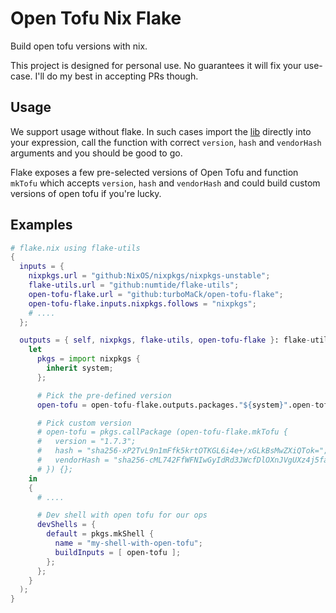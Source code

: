 # Open Tofu Nix Flake

Build open tofu versions with nix.

This project is designed for personal use. No guarantees it will fix your use-case.
I'll do my best in accepting PRs though.

## Usage

We support usage without flake. In such cases import the [lib](./lib) directly into your expression,
call the function with correct `version`, `hash` and `vendorHash` arguments and you should be good to go.

Flake exposes a few pre-selected versions of Open Tofu and function `mkTofu` which accepts `version`, `hash`
and `vendorHash` and could build custom versions of open tofu if you're lucky.


## Examples

```nix
# flake.nix using flake-utils
{
  inputs = {
    nixpkgs.url = "github:NixOS/nixpkgs/nixpkgs-unstable";
    flake-utils.url = "github:numtide/flake-utils";
    open-tofu-flake.url = "github:turboMaCk/open-tofu-flake";
    open-tofu-flake.inputs.nixpkgs.follows = "nixpkgs";
    # ....
  };

  outputs = { self, nixpkgs, flake-utils, open-tofu-flake }: flake-utils.lib.eachDefaultSystem (system:
    let
      pkgs = import nixpkgs {
        inherit system;
      };

      # Pick the pre-defined version
      open-tofu = open-tofu-flake.outputs.packages."${system}".open-tofu-1_6_2;

      # Pick custom version
      # open-tofu = pkgs.callPackage (open-tofu-flake.mkTofu {
      #   version = "1.7.3";
      #   hash = "sha256-xP2TvL9n1mFfk5krtOTKGL6i4e+/xGLkBsMwZXiQTok=";
      #   vendorHash = "sha256-cML742FfWFNIwGyIdRd3JWcfDlOXnJVgUXz4j5fa74Q=";
      # }) {};
    in
    {
      # ....

      # Dev shell with open tofu for our ops
      devShells = {
        default = pkgs.mkShell {
          name = "my-shell-with-open-tofu";
          buildInputs = [ open-tofu ];
        };
      };
    }
  );
}
```
